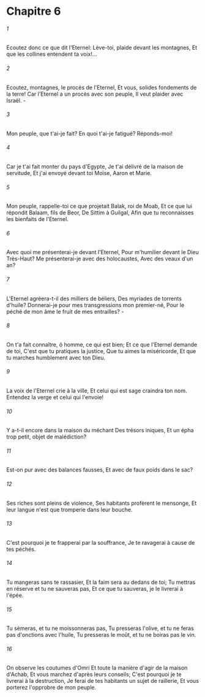# Chapitre 6

###### 1
Ecoutez donc ce que dit l'Eternel: Lève-toi, plaide devant les montagnes, Et que les collines entendent ta voix!...
###### 2
Ecoutez, montagnes, le procès de l'Eternel, Et vous, solides fondements de la terre! Car l'Eternel a un procès avec son peuple, Il veut plaider avec Israël. -
###### 3
Mon peuple, que t'ai-je fait? En quoi t'ai-je fatigué? Réponds-moi!
###### 4
Car je t'ai fait monter du pays d'Egypte, Je t'ai délivré de la maison de servitude, Et j'ai envoyé devant toi Moïse, Aaron et Marie.
###### 5
Mon peuple, rappelle-toi ce que projetait Balak, roi de Moab, Et ce que lui répondit Balaam, fils de Beor, De Sittim à Guilgal, Afin que tu reconnaisses les bienfaits de l'Eternel.
###### 6
Avec quoi me présenterai-je devant l'Eternel, Pour m'humilier devant le Dieu Très-Haut? Me présenterai-je avec des holocaustes, Avec des veaux d'un an?
###### 7
L'Eternel agréera-t-il des milliers de béliers, Des myriades de torrents d'huile? Donnerai-je pour mes transgressions mon premier-né, Pour le péché de mon âme le fruit de mes entrailles? -
###### 8
On t'a fait connaître, ô homme, ce qui est bien; Et ce que l'Eternel demande de toi, C'est que tu pratiques la justice, Que tu aimes la miséricorde, Et que tu marches humblement avec ton Dieu.
###### 9
La voix de l'Eternel crie à la ville, Et celui qui est sage craindra ton nom. Entendez la verge et celui qui l'envoie!
###### 10
Y a-t-il encore dans la maison du méchant Des trésors iniques, Et un épha trop petit, objet de malédiction?
###### 11
Est-on pur avec des balances fausses, Et avec de faux poids dans le sac?
###### 12
Ses riches sont pleins de violence, Ses habitants profèrent le mensonge, Et leur langue n'est que tromperie dans leur bouche.
###### 13
C'est pourquoi je te frapperai par la souffrance, Je te ravagerai à cause de tes péchés.
###### 14
Tu mangeras sans te rassasier, Et la faim sera au dedans de toi; Tu mettras en réserve et tu ne sauveras pas, Et ce que tu sauveras, je le livrerai à l'épée.
###### 15
Tu sèmeras, et tu ne moissonneras pas, Tu presseras l'olive, et tu ne feras pas d'onctions avec l'huile, Tu presseras le moût, et tu ne boiras pas le vin.
###### 16
On observe les coutumes d'Omri Et toute la manière d'agir de la maison d'Achab, Et vous marchez d'après leurs conseils; C'est pourquoi je te livrerai à la destruction, Je ferai de tes habitants un sujet de raillerie, Et vous porterez l'opprobre de mon peuple.
